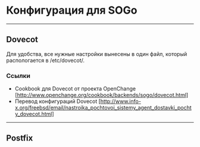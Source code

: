 # Конфигурация для SOGo

----

## Dovecot 

Для удобства, все нужные настройки вынесены в один файл, который распологается в /etc/dovecot/.

### Ссылки

  - Cookbook для Dovecot от проекта OpenChange [http://www.openchange.org/cookbook/backends/sogo/dovecot.html]
  - Перевод конфигураций Dovecot [http://www.info-x.org/freebsd/email/nastroika_pochtovoi_sistemy_agent_dostavki_pochty_dovecot.html]

----

## Postfix

